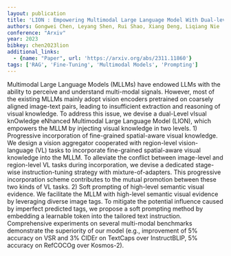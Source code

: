 ```yaml
---
layout: publication
title: 'LION : Empowering Multimodal Large Language Model With Dual-level Visual Knowledge'
authors: Gongwei Chen, Leyang Shen, Rui Shao, Xiang Deng, Liqiang Nie
conference: "Arxiv"
year: 2023
bibkey: chen2023lion
additional_links:
  - {name: "Paper", url: 'https://arxiv.org/abs/2311.11860'}
tags: ['RAG', 'Fine-Tuning', 'Multimodal Models', 'Prompting']
---
```

Multimodal Large Language Models (MLLMs) have endowed LLMs with the ability
to perceive and understand multi-modal signals. However, most of the existing
MLLMs mainly adopt vision encoders pretrained on coarsely aligned image-text
pairs, leading to insufficient extraction and reasoning of visual knowledge. To
address this issue, we devise a dual-Level vIsual knOwledge eNhanced Multimodal
Large Language Model (LION), which empowers the MLLM by injecting visual
knowledge in two levels. 1) Progressive incorporation of fine-grained
spatial-aware visual knowledge. We design a vision aggregator cooperated with
region-level vision-language (VL) tasks to incorporate fine-grained
spatial-aware visual knowledge into the MLLM. To alleviate the conflict between
image-level and region-level VL tasks during incorporation, we devise a
dedicated stage-wise instruction-tuning strategy with mixture-of-adapters. This
progressive incorporation scheme contributes to the mutual promotion between
these two kinds of VL tasks. 2) Soft prompting of high-level semantic visual
evidence. We facilitate the MLLM with high-level semantic visual evidence by
leveraging diverse image tags. To mitigate the potential influence caused by
imperfect predicted tags, we propose a soft prompting method by embedding a
learnable token into the tailored text instruction. Comprehensive experiments
on several multi-modal benchmarks demonstrate the superiority of our model
(e.g., improvement of 5% accuracy on VSR and 3% CIDEr on TextCaps over
InstructBLIP, 5% accuracy on RefCOCOg over Kosmos-2).
